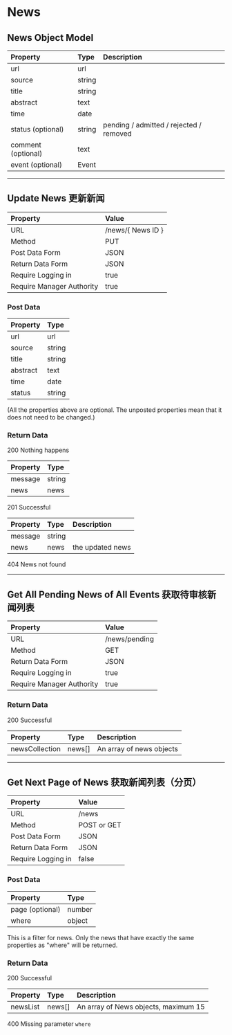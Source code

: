 # News

## News Object Model

| Property | Type | Description |
|:---------|:-----|:------------|
| url | url |
| source | string |
| title | string |
| abstract | text |
| time | date |
| status (optional) | string | pending / admitted / rejected / removed |
| comment (optional) | text |
| event (optional) | Event |

---

## Update News 更新新闻

| Property | Value |
|:---------|:------|
| URL | /news/{ News ID } |
| Method | PUT |
| Post Data Form | JSON |
| Return Data Form | JSON |
| Require Logging in | true |
| Require Manager Authority | true |

### Post Data

| Property | Type |
|:---------|:-----|
| url | url |
| source | string |
| title | string |
| abstract | text |
| time | date |
| status | string |

(All the properties above are optional. The unposted properties mean that it does not need to be changed.)

### Return Data

200 Nothing happens

| Property | Type |
|:---------|:-----|
| message | string | 
| news | news |

201 Successful

| Property | Type | Description |
|:---------|:-----|:------------|
| message | string | 
| news | news | the updated news |

404 News not found

---

## Get All Pending News of All Events 获取待审核新闻列表

| Property | Value |
|:---------|:------|
| URL | /news/pending |
| Method | GET |
| Return Data Form | JSON |
| Require Logging in | true |
| Require Manager Authority | true |

### Return Data

200 Successful

| Property | Type | Description |
|:---------|:-----|:------------|
| newsCollection | news[] | An array of news objects |

---

## Get Next Page of News 获取新闻列表（分页）

| Property | Value |
|:---------|:------|
| URL | /news |
| Method | POST or GET |
| Post Data Form | JSON |
| Return Data Form | JSON |
| Require Logging in | false |

### Post Data 

| Property | Type |
|:---------|:------|
| page (optional) | number |
| where | object |

This is a filter for news. Only the news that have exactly the same properties as "where" will be returned.

### Return Data

200 Successful 

| Property | Type | Description |
|:---------|:-----|:------------|
| newsList | news[] | An array of News objects, maximum 15 |

400 Missing parameter `where`
